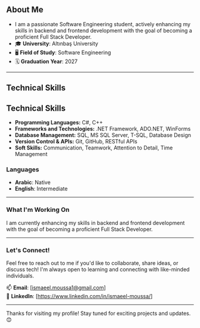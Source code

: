 
## About Me

- I am a passionate Software Engineering student, actively enhancing my skills in backend and frontend development with the goal of becoming a proficient Full Stack Developer.
- 🎓 **University**: Altınbaş University  
- 🖥️ **Field of Study**: Software Engineering  
- 🗓️ **Graduation Year**: 2027  

---

## Technical Skills

## Technical Skills

- **Programming Languages:** C#, C++
- **Frameworks and Technologies:** .NET Framework, ADO.NET, WinForms
- **Database Management:** SQL, MS SQL Server, T-SQL, Database Design
- **Version Control & APIs:** Git, GitHub, RESTful APIs
- **Soft Skills:** Communication, Teamwork, Attention to Detail, Time Management


### Languages
- **Arabic**: Native  
- **English**: Intermediate  

---

### What I'm Working On
I am currently enhancing my skills in backend and frontend development with the goal of becoming a proficient Full Stack Developer.

---

### Let's Connect!
Feel free to reach out to me if you'd like to collaborate, share ideas, or discuss tech! I'm always open to learning and connecting with like-minded individuals.  

📫 **Email**: [ismaeel.moussa1@gmail.com]  
💼 **LinkedIn**: [https://www.linkedin.com/in/ismaeel-moussa/]  

---

Thanks for visiting my profile! Stay tuned for exciting projects and updates. 😊
